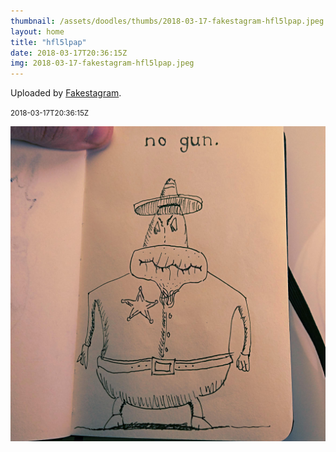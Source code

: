 ```yaml
---
thumbnail: /assets/doodles/thumbs/2018-03-17-fakestagram-hfl5lpap.jpeg
layout: home
title: "hfl5lpap"
date: 2018-03-17T20:36:15Z
img: 2018-03-17-fakestagram-hfl5lpap.jpeg
---
```


Uploaded by [Fakestagram](https://github.com/opyate/fakestagram).

<small>2018-03-17T20:36:15Z</small>

![Uploaded by Fakestagram](/assets/doodles/original/2018-03-17-fakestagram-hfl5lpap.jpeg)
